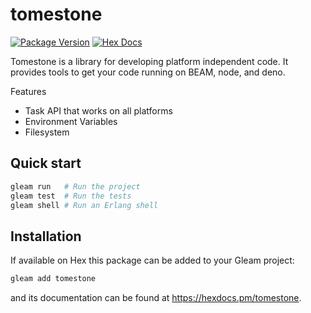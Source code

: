 # tomestone

[![Package Version](https://img.shields.io/hexpm/v/tomestone)](https://hex.pm/packages/tomestone)
[![Hex Docs](https://img.shields.io/badge/hex-docs-ffaff3)](https://hexdocs.pm/tomestone/)

Tomestone is a library for developing platform independent code. It provides tools to get your code
running on BEAM, node, and deno.

Features

- Task API that works on all platforms
- Environment Variables
- Filesystem

## Quick start

```sh
gleam run   # Run the project
gleam test  # Run the tests
gleam shell # Run an Erlang shell
```

## Installation

If available on Hex this package can be added to your Gleam project:

```sh
gleam add tomestone
```

and its documentation can be found at <https://hexdocs.pm/tomestone>.
